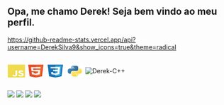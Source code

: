 ## Opa, me chamo Derek! Seja bem vindo ao meu perfil.

https://github-readme-stats.vercel.app/api?username=DerekSilva9&show_icons=true&theme=radical

<div style="display: inline_block"><br>
  <img align="center" alt="Derek-JS" height="30" width="40" src="https://raw.githubusercontent.com/devicons/devicon/master/icons/javascript/javascript-plain.svg">
  <img align="center" alt="Derek-HTML" height="30" width="40" src="https://raw.githubusercontent.com/devicons/devicon/master/icons/html5/html5-original.svg">
  <img align="center" alt="Derek-CSS" height="30" width="40" src="https://raw.githubusercontent.com/devicons/devicon/master/icons/css3/css3-original.svg">
  <img align="center" alt="Derek-Python" height="30" width="40" src="https://raw.githubusercontent.com/devicons/devicon/master/icons/python/python-original.svg">
  <img align="center" alt="Derek-C++" height="30" width="40" src="https://cdn.jsdelivr.net/gh/devicons/devicon/icons/cplusplus/cplusplus-original.svg">
  
</div>
  
  ##
 
<div> 
  <a href="https://www.youtube.com/channel/UCAFGfeAMJRDYBkRChfxmAjg" target="_blank"><img src="https://img.shields.io/badge/YouTube-FF0000?style=for-the-badge&logo=youtube&logoColor=white" target="_blank"></a>
  <a href="https://www.instagram.com/dereksilva_k/" target="_blank"><img src="https://img.shields.io/badge/-Instagram-%23E4405F?style=for-the-badge&logo=instagram&logoColor=white" target="_blank"></a>
  <a href="https://discord.com/users/804862222903410758" target="_blank"><img src="https://img.shields.io/badge/Discord-7289DA?style=for-the-badge&logo=discord&logoColor=white" target="_blank"></a>
  <a href="https://www.linkedin.com/in/derek-silva-1096b0254/" target="_blank"><img src="https://img.shields.io/badge/-LinkedIn-%230077B5?style=for-the-badge&logo=linkedin&logoColor=white" target="_blank"></a> 
</div>
